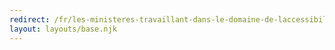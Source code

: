 ```yaml
---
redirect: /fr/les-ministeres-travaillant-dans-le-domaine-de-laccessibilite/
layout: layouts/base.njk
---
```

